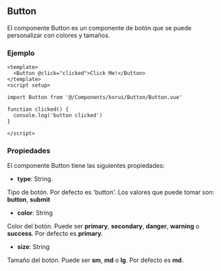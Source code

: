 ## Button

El componente Button es un componente de botón que se puede personalizar con colores y tamaños.

### Ejemplo

```vue
<template>
  <Button @click="clicked">Click Me!</Button>
</template>
<script setup>

import Button from '@/Components/korui/Button/Button.vue'

function clicked() {
  console.log('button clicked')
}

</script>
```

### Propiedades

El componente Button tiene las siguientes propiedades:

- __type__: String.

Tipo de botón. Por defecto es 'button'. Los valores que puede tomar son: __button__, __submit__

- __color__: String

Color del botón. Puede ser __primary__, __secondary__, __danger__, __warning__ o __success__. Por defecto es __primary__.

- __size__: String

Tamaño del botón. Puede ser __sm__, __md__ o __lg__. Por defecto es __md__.
